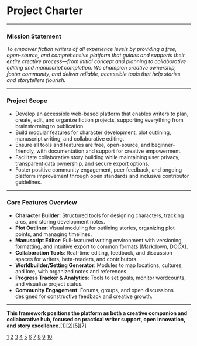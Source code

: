 # Project Charter

***

### Mission Statement

*To empower fiction writers of all experience levels by providing a free, open-source, and comprehensive platform that guides and supports their entire creative process—from initial concept and planning to collaborative editing and manuscript completion. We champion creative ownership, foster community, and deliver reliable, accessible tools that help stories and storytellers flourish.*

***

### Project Scope

- Develop an accessible web-based platform that enables writers to plan, create, edit, and organize fiction projects, supporting everything from brainstorming to publication.
- Build modular features for character development, plot outlining, manuscript writing, and collaborative editing.
- Ensure all tools and features are free, open-source, and beginner-friendly, with documentation and support for creative empowerment.
- Facilitate collaborative story building while maintaining user privacy, transparent data ownership, and secure export options.
- Foster positive community engagement, peer feedback, and ongoing platform improvement through open standards and inclusive contributor guidelines.

***

### Core Features Overview

- **Character Builder**: Structured tools for designing characters, tracking arcs, and storing development notes.
- **Plot Outliner**: Visual moduling for outlining stories, organizing plot points, and managing timelines.
- **Manuscript Editor**: Full-featured writing environment with versioning, formatting, and intuitive export to common formats (Markdown, DOCX).
- **Collaboration Tools**: Real-time editing, feedback, and discussion spaces for writers, beta-readers, and contributors.
- **Worldbuilder/Setting Generator**: Modules to map locations, cultures, and lore, with organized notes and references.
- **Progress Tracker & Analytics**: Tools to set goals, monitor wordcounts, and visualize project status.
- **Community Engagement**: Forums, groups, and open discussions designed for constructive feedback and creative growth.

***

**This framework positions the platform as both a creative companion and collaborative hub, focused on practical writer support, open innovation, and story excellence.**[1][2][5][7]

[1](https://www.well-storied.com/blog/writer-mission-statement)
[2](https://www.almostanauthor.com/what-is-your-writer-mission-statement/)
[3](https://diymfa.com/writing/write-mission-statement/)
[4](https://www.writingasasecondcareer.com/fiction-mission-statement/)
[5](https://blog.hubspot.com/marketing/inspiring-company-mission-statements)
[6](https://www.wiltgren.com/defining-writing-career-mission-statement/)
[7](https://joannegphillips.wordpress.com/2012/08/14/author-mission-statements/)
[8](https://www.achievers.com/blog/mission-statement-examples/)
[9](https://www.pepperlandmarketing.com/blog/stellar-examples-of-editorial-mission-statements)
[10](https://www.boardeffect.com/blog/elements-of-a-good-mission-statement/)